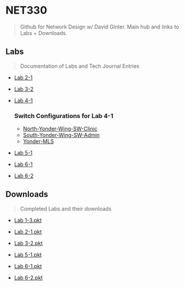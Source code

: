 # NET330
> Github for Network Design w/ David Ginter. Main hub and links to Labs + Downloads.
## Labs
> Documentation of Labs and Tech Journal Entries

* [Lab 2-1](https://github.com/seabar24/NET330/wiki/Lab-2‐1)

* [Lab 3-2](https://github.com/seabar24/NET330/wiki/Lab-3‐2)

* [Lab 4-1](https://github.com/seabar24/NET330/wiki/Lab-4‐1)
  ### Switch Configurations for Lab 4-1
  * [North-Yonder-Wing-SW-Clinic](https://github.com/seabar24/NET330/blob/Home/North-Yonder-Wing-SW-Clinic.txt)
  * [South-Yonder-Wing-SW-Admin](https://github.com/seabar24/NET330/blob/Home/South-Yonder-Wing-SW-Admin.txt)
  * [Yonder-MLS](https://github.com/seabar24/NET330/blob/Home/Yonder-MLS.txt)

* [Lab 5-1](https://github.com/seabar24/NET330/wiki/Lab-5‐1)

* [Lab 6-1](https://github.com/seabar24/NET330/wiki/Lab-6‐1)

* [Lab 6-2](https://github.com/seabar24/NET330/wiki/Lab-6‐2)
## Downloads
> Completed Labs and their downloads
* [Lab 1-3.pkt](https://champlain.instructure.com/courses/2088102/assignments/31053540/submissions/4076874?download=281735857)

* [Lab 2-1.pkt](https://champlain.instructure.com/courses/2088102/assignments/31053546/submissions/4076874?download=281835115)

* [Lab 3-2.pkt](https://champlain.instructure.com/courses/2088102/assignments/31053552/submissions/4076874?download=282587051)

* [Lab 5-1.pkt](https://champlain.instructure.com/courses/2088102/assignments/31053556/submissions/4076874?download=284748605)

* [Lab 6-1.pkt](https://drive.google.com/file/d/1RovdpxjgWyphNu5LPX-U9XxPx5UdPUvP/view?usp=sharing)

* [Lab 6-2.pkt](https://drive.google.com/file/d/1OrzOmuaPnnW1fJXbXb5ye8tnAhsUmjXO/view?usp=sharing)
